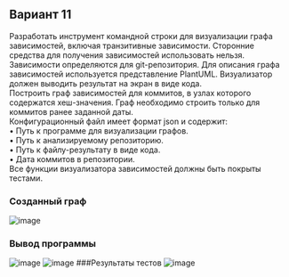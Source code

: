 ## Вариант 11
Разработать инструмент командной строки для визуализации графа зависимостей, включая транзитивные зависимости. Сторонние средства для получения зависимостей использовать нельзя.  
Зависимости определяются для git-репозитория. Для описания графа зависимостей используется представление PlantUML. Визуализатор должен
выводить результат на экран в виде кода.  
Построить граф зависимостей для коммитов, в узлах которого содержатся хеш-значения. Граф необходимо строить только для коммитов ранее заданной
даты.  
Конфигурационный файл имеет формат json и содержит:  
• Путь к программе для визуализации графов.  
• Путь к анализируемому репозиторию.  
• Путь к файлу-результату в виде кода.  
• Дата коммитов в репозитории.  
Все функции визуализатора зависимостей должны быть покрыты тестами.  
### Созданный граф
![image]()
### Вывод программы
![image](https://github.com/lckate/konfig_menegment/blob/main/home_work2/Screenshot%202024-12-09%20042633.png)
![image](https://github.com/lckate/konfig_menegment/blob/main/home_work2/Screenshot%202024-12-09%20042657.png)
###Результаты тестов
![image](https://github.com/lckate/konfig_menegment/blob/main/home_work2/Screenshot%202024-12-09%20042707.png)

